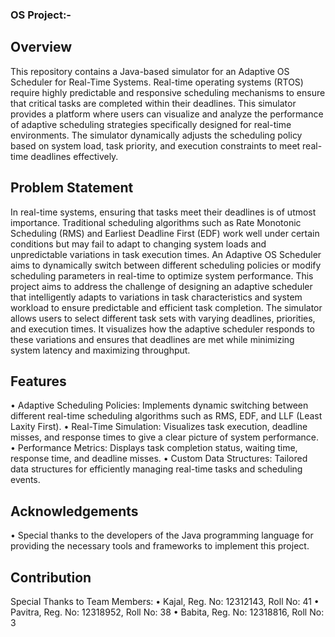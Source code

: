 ### OS Project:-

## Overview

This repository contains a Java-based simulator for an Adaptive OS Scheduler for Real-Time Systems. Real-time operating systems (RTOS) require highly predictable and responsive scheduling mechanisms to ensure that critical tasks are completed within their deadlines. This simulator provides a platform where users can visualize and analyze the performance of adaptive scheduling strategies specifically designed for real-time environments. The simulator dynamically adjusts the scheduling policy based on system load, task priority, and execution constraints to meet real-time deadlines effectively.

## Problem Statement
In real-time systems, ensuring that tasks meet their deadlines is of utmost importance. Traditional scheduling algorithms such as Rate Monotonic Scheduling (RMS) and Earliest Deadline First (EDF) work well under certain conditions but may fail to adapt to changing system loads and unpredictable variations in task execution times. An Adaptive OS Scheduler aims to dynamically switch between different scheduling policies or modify scheduling parameters in real-time to optimize system performance. This project aims to address the challenge of designing an adaptive scheduler that intelligently adapts to variations in task characteristics and system workload to ensure predictable and efficient task completion.
The simulator allows users to select different task sets with varying deadlines, priorities, and execution times. It visualizes how the adaptive scheduler responds to these variations and ensures that deadlines are met while minimizing system latency and maximizing throughput.

## Features
•	Adaptive Scheduling Policies: Implements dynamic switching between different real-time scheduling algorithms such as RMS, EDF, and LLF (Least Laxity First).
•	Real-Time Simulation: Visualizes task execution, deadline misses, and response times to give a clear picture of system performance.
•	Performance Metrics: Displays task completion status, waiting time, response time, and deadline misses.
•	Custom Data Structures: Tailored data structures for efficiently managing real-time tasks and scheduling events.

## Acknowledgements
•	Special thanks to the developers of the Java programming language for providing the necessary tools and frameworks to implement this project.

## Contribution
Special Thanks to Team Members:
•	Kajal, Reg. No: 12312143, Roll No: 41
•	Pavitra, Reg. No: 12318952, Roll No: 38
•	Babita, Reg. No: 12318816, Roll No: 3



